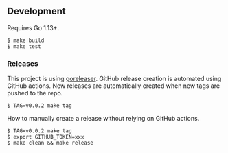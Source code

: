 ## Development
Requires Go 1.13+.
```
$ make build
$ make test
```

### Releases
This project is using [goreleaser](https://goreleaser.com). GitHub release creation is automated using GitHub
actions. New releases are automatically created when new tags are pushed to the repo.
```
$ TAG=v0.0.2 make tag
```

How to manually create a release without relying on GitHub actions.
```
$ TAG=v0.0.2 make tag
$ export GITHUB_TOKEN=xxx
$ make clean && make release
```